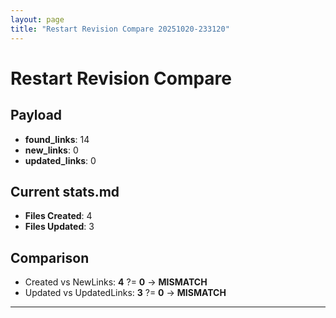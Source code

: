 ```yaml
---
layout: page
title: "Restart Revision Compare 20251020-233120"
---
```


# Restart Revision Compare

## Payload
- **found_links**: 14
- **new_links**: 0
- **updated_links**: 0

## Current stats.md
- **Files Created**: 4
- **Files Updated**: 3

## Comparison
- Created vs NewLinks: **4** ?= **0** → **MISMATCH**
- Updated vs UpdatedLinks: **3** ?= **0** → **MISMATCH**

---
